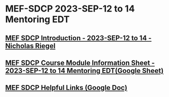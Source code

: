 #  MEF-SDCP 2023-SEP-12 to 14 Mentoring EDT

## [MEF SDCP Introduction - 2023-SEP-12 to 14  - Nicholas Riegel](https://docs.google.com/presentation/d/1yPQTpFKl3nMnwUvdQUkEeW5b-5gMIIe3NLMtL1YdSNk/edit?usp=sharing)

## [MEF SDCP Course Module Information Sheet - 2023-SEP-12 to 14 Mentoring EDT(Google Sheet)](https://docs.google.com/spreadsheets/d/1-DM6uA8yKeL1t6yVYjOt3vQ-6pMIXw0jW8J5XpSpUPU/edit?usp=sharing)

## [MEF SDCP Helpful Links (Google Doc)](https://docs.google.com/document/d/1CEhzOy3CoO7A5GLpZ-TgOyks7mE6EZ4iq-6ft3hRnw0/edit?usp=sharing)
